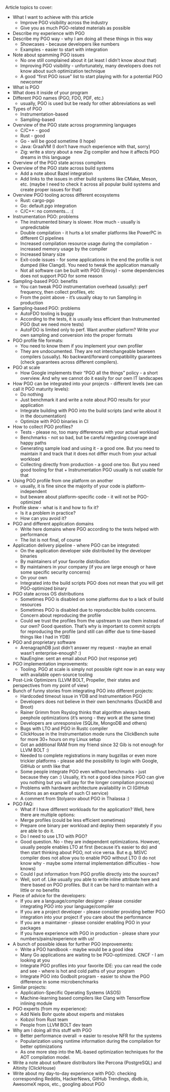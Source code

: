 Article topics to cover:

* What I want to achieve with this article
  - Improve PGO visibility across the industry
  - Give you as much PGO-related materials as possible
* Describe my experience with PGO
* Describe my PGO way - why I am doing all these things in this way
  - Showcases - because developers like numbers
  - Examples - easier to start with integration
* Note about spamming PGO issues
  - No one still complained about it (at least I didn’t know about that)
  - Improving PGO visibility - unfortunately, many developers does not know about such optimization technique
  - A good “first PGO issue” list to start playing with for a potential PGO newcomer
* What is PGO
* What does it inside of your program
* Different PGO names (PGO, FDO, PDF, etc.)
  - usually, PGO is used but be ready for other abbreviations as well
* Types of PGO
  - Instrumentation-based
  - Sampling-based
* Overview of the PGO state across programming languages
  - C/C++ - good
  - Rust - good
  - Go - will be good sometime (I hope)
  - Java: GraalVM (I don’t have much experience with that, sorry)
  - Zig: write a story about a new Zig compiler and how it affects PGO dreams in this language
* Overview of the PGO state across compilers
* Overview of the PGO state across build systems
  - Add a note about Bazel integration
  - Add links to the issues in other build systems like CMake, Meson, etc. (maybe I need to check it across all popular build systems and create proper issues for that)
* Overview PGO tooling across different ecosystems
  - Rust: cargo-pgo
  - Go: default.pgo integration
  - C/C++: no comments… :(
* Instrumentation PGO: problems
  - The instrumented binary is slower. How much - usually is unpredictable
  - Double compilation - it hurts a lot smaller platforms like PowerPC in different CI pipelines
  - Increased compilation resource usage during the compilation - increased memory usage by the compiler
  - Increased binary size
  - Exit-code issues - for some applications in the end the profile is not dumped (like Clangd). You need to tweak the application manually
  - Not all software can be built with PGO (Envoy) - some dependencies does not support PGO for some reason
* Sampling-based PGO: benefits
  - You can tweak PGO instrumentation overhead (usually): perf frequency, then collect profiles, etc
  - From the point above - it’s usually okay to run Sampling in production
* Sampling-based PGO: problems
  - AutoFDO tooling is buggy
  - According to the tests, it is usually less efficient than Instrumented PGO (but we need more tests)
  - AutoFDO is limited only to perf. Want another platform? Write your own sampling and conversion into the proper formats
* PGO profile file formats:
  - You need to know them if you implement your own profiler
  - They are undocumented. They are not interchangeable between compilers (usually). No backward/forward compatibility guarantees (check guarantees across different compilers).
* PGO at scale
  - How Google implements their “PGO all the things” policy - a short overview. And why we cannot do it easily for our own IT landscapes
* How PGO can be integrated into your projects - different levels (we can call it PGO maturity levels):
  - Do nothing
  - Just benchmark it and write a note about PGO results for your application 
  - Integrate building with PGO into the build scripts (and write about it in the documentation)
  - Optimize with PGO binaries in CI
* How to collect PGO profiles?
  - Tests - please no, too many differences with your actual workload
  - Benchmarks - not so bad, but be careful regarding coverage and happy paths
  - Generating sample load and using it - a good one. But you need to maintain it and track that it does not differ much from your actual workload
  - Collecting directly from production - a good one too. But you need good tooling for that + Instrumentation PGO usually is not usable for that
* Using PGO profile from one platform on another
  - usually, it is fine since the majority of your code is platform-independent
  - but beware about platform-specific code - it will not be PGO-optimized
* Profile skew - what is it and how to fix it?
  - Is it a problem in practice?
  - How can you avoid it?
* PGO and different application domains
  - Write here domains where PGO according to the tests helped with performance
  - The list is not final, of course
* Application delivery pipeline - where PGO can be integrated:
  - On the application developer side distributed by the developer binaries
  - By maintainers of your favorite distribution
  - By maintainers in your company (if you are large enough or have some specific security concerns)
  - On your own
  - Integrated into the build scripts PGO does not mean that you will get PGO-optimized binary
* PGO state across OS distributions
  - Sometimes PGO is disabled on some platforms due to a lack of build resources
  - Sometimes PGO is disabled due to reproducible builds concerns. Concern about reproducing the profile
  - Could we trust the profiles from the upstream to use them instead of our own? Good question. That’s why is important to commit scripts for reproducing the profile (and still can differ due to time-based things like I had in YDB)
* PGO and proprietary software
  - ArenagraphDB just didn’t answer my request - maybe an email wasn’t enterprise-enough? :)
  - NauEngine: sent an email about PGO (not response yet)
* PGO implementation improvements:
  - Tooling. PGO at scale is simply not possible right now in an easy way with available open-source tooling
* Post-Link Optimizers (LLVM BOLT, Propeller, their states and perspectives from my point of view)
* Bunch of funny stories from integrating PGO into different projects:
  - Hardcoded timeout issue in YDB and Instrumentation PGO
  - Developers does not believe in their own benchmarks (DuckDB and Broot)
  - Rainer Grimm from Rsyslog thinks that algorithm always beats peephole optimizations (it’s wrong - they work at the same time)
  - Developers are unresponsive (SQLite, MongoDB and others)
  - Bugs with LTO and PGO in Rustc compiler
  - ClickHouse in the Instrumentation mode runs the ClickBench suite for more 30+ hours on my Linux setup
  - Got an additional RAM from my friend since 32 Gib is not enough for LLVM BOLT :)
  - Needed to complete registrations in many bugzillas or even more trickier platforms - please add the possibility to login with Google, GitHub or smth like that
  - Some people integrate PGO even without benchmarks - just because they can :) Usually, it’s not a good idea (since PGO can give you nothing but you will pay for the longer compilation process)
  - Problems with hardware architecture availability in CI (GitHub Actions as an example of such CI service)
  - A comment from Stolyarov about PGO in Thalassa :)
* PGO FAQ:
  - What if I have different workloads for the application? Well, here there are multiple options:
  - Merge profiles (could be less efficient sometimes)
  - Prepare one binary per workload and deploy them separately if you are able to do it.
  - Do I need to use LTO with PGO?
  - Good question. No - they are independent optimizations. However, usually people enables LTO at first (because it’s easier to do) and then start thinking about PGO, not vice versa. But e.g. MSVC compiler does not allow you to enable PGO without LTO (I do not know why - maybe some internal implementation difficulties - how knows)
  - Could I put information from PGO profile directly into the sources?
  - Well, sort of. Like usually you able to write inline attribute here and there based on PGO profiles. But it can be hard to maintain with a little or no benefits
* Piece of advice for the developers:
  - If you are a language/compiler designer - please consider integrating PGO into your language/compiler
  - If you are a project developer - please consider providing better PGO integration into your project if you care about the performance
  - If you are a maintainer - please consider enabling PGO in your packages
  - If you have experience with PGO in production - please share your numbers/pains/experience with us!
* A bunch of possible ideas for further PGO improvements:
  - Write a PGO handbook - maybe would be a good idea
  - Many Go applications are waiting to be PGO-optimized. CNCF - I am looking at you
  - Integrate PGO profiles into your favorite IDE: you can read the code and see - where is hot and cold paths of your program
  - Integrate PGO into Godbolt program - easier to show the PGO difference in some microbenchmarks
* Similar projects:
  - Application-Specific Operating Systems (ASOS)
  - Machine-learning based compilers like Clang with Tensorflow inlining module
* PGO experts (from my experience):
  - Add Niels Bohr quote about experts and mistakes
  - Kobzol from Rust team
  - People from LLVM BOLT dev team
* Why am I doing all this stuff with PGO
  - Better performance overall -> easier to resolve NFR for the systems
  - Popularization using runtime information during the compilation for better optimizations
  - As one more step into the ML-based optimization techniques for the AOT compilation model.
* Write a note about software distributors like Percona (PostgreSQL) and Altinity (ClickHouse)
* Write about my day-to-day experience with PGO: checking corresponding Reddits, HackerNews, GitHub Trendings, dbdb.io, AwesomeX repos, etc., googling about PGO
